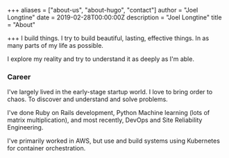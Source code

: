 +++
aliases = ["about-us", "about-hugo", "contact"]
author = "Joel Longtine"
date = 2019-02-28T00:00:00Z
description = "Joel Longtine"
title = "About"

+++
I build things. I try to build beautiful, lasting, effective things. In as many parts of my life as possible.

I explore my reality and try to understand it as deeply as I'm able.

### Career

I've largely lived in the early-stage startup world. I love to bring order to chaos. To discover and understand and solve problems.

I've done Ruby on Rails development, Python Machine learning (lots of matrix multiplication), and most recently, DevOps and Site Reliability Engineering.

I've primarily worked in AWS, but use and build systems using Kubernetes for container orchestration.